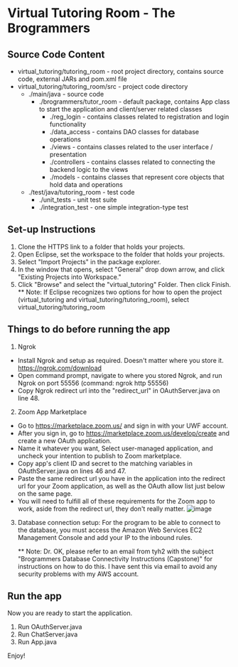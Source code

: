 # **Virtual Tutoring Room - The Brogrammers**

## **Source Code Content**

- virtual_tutoring/tutoring_room - root project directory, contains source code, external JARs and pom.xml file
- virtual_tutoring/tutoring_room/src - project code directory
    - ./main/java - source code
        - ./brogrammers/tutor_room - default package, contains App class to start the application and client/server related classes
            - ./reg_login - contains classes related to registration and login functionality
            - ./data_access - contains DAO classes for database operations
            - ./views - contains classes related to the user interface / presentation
            - ./controllers - contains classes related to connecting the backend logic to the views
            - ./models - contains classes that represent core objects that hold data and operations
    - ./test/java/tutoring_room - test code
        - ./unit_tests - unit test suite
        - ./integration_test - one simple integration-type test

## **Set-up Instructions**

1. Clone the HTTPS link to a folder that holds your projects.
2. Open Eclipse, set the workspace to the folder that holds your projects.
3. Select "Import Projects" in the package explorer.
4. In the window that opens, select "General" drop down arrow, and click "Existing Projects into Workspace."
5. Click "Browse" and select the "virtual_tutoring" Folder. Then click Finish.
** Note: If Eclipse recognizes two options for how to open the project (virtual_tutoring and virtual_tutoring/tutoring_room), select virtual_tutoring/tutoring_room

## **Things to do before running the app**

1. Ngrok
- Install Ngrok and setup as required. Doesn't matter where you store it. https://ngrok.com/download
- Open command prompt, navigate to where you stored Ngrok, and run Ngrok on port 55556 (command: ngrok http 55556)
- Copy Ngrok redirect url into the "redirect_url" in OAuthServer.java on line 48.

2. Zoom App Marketplace
- Go to https://marketplace.zoom.us/ and sign in with your UWF account.
- After you sign in, go to https://marketplace.zoom.us/develop/create and create a new OAuth application. 
- Name it whatever you want, Select user-managed application, and uncheck your intention to publish to Zoom marketplace. 
- Copy app's client ID and secret to the matching variables in OAuthServer.java on lines 46 and 47.
- Paste the same redirect url you have in the application into the redirect url for your Zoom application, as well as the OAuth allow list just below on the same page.
- You will need to fulfill all of these requirements for the Zoom app to work, aside from the redirect url, they don't really matter.
![image](https://user-images.githubusercontent.com/46533825/166085023-32f71305-aa72-443c-8972-ab907b2eff71.png)

3. Database connection setup: For the program to be able to connect to the database, you must access the Amazon Web Services EC2 Management Console and add your IP to the inbound rules.
    
      ** Note: Dr. OK, please refer to an email from tyh2 with the subject "Brogrammers Database Connectivity Instructions (Capstone)" for instructions on how to do this. I have sent this via email to avoid any security problems with my AWS account.


## **Run the app**
Now you are ready to start the application.
1. Run OAuthServer.java
2. Run ChatServer.java
3. Run App.java

Enjoy!
